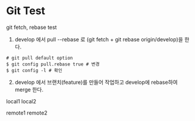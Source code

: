 # Git Test

git fetch, rebase test

1. develop 에서 pull --rebase 로 (git fetch + git rebase origin/develop)을 한다.

```shell
# git pull default option
$ git config pull.rebase true # 변경
$ git config -l # 확인
```
   
2. develop 에서 브랜치(feature)를 만들어 작업하고 develop에 rebase하여 merge 한다.

local1
local2

remote1
remote2

